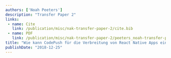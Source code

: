 ```yaml
---
authors: ['Noah Peeters']
description: "Transfer Paper 2"
links:
 - name: Cite
   link: /publication/misc/nak-transfer-paper-2/cite.bib
 - name: PDF
   link: /publication/misc/nak-transfer-paper-2/peeters_noah-transfer-paper-2.pdf
title: "Wie kann CodePush für die Verbreitung von React Native Apps eingesetzt werden?"
publishDate: "2018-12-25"
---
```

